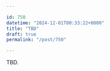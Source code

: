 ```yaml
---

id: 750
datetime: "2024-12-01T00:33:22+0000"
title: "TBD"
draft: true
permalink: "/post/750"

---
```


TBD.
